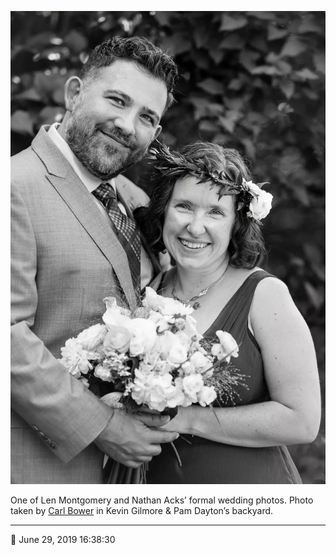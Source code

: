 ![One of Len Montgomery and Nathan Acks’ formal wedding photos](assets/cedada7b1e4a857a454006692f998052.webp)

One of Len Montgomery and Nathan Acks’ formal wedding photos. Photo taken by [Carl Bower](http://carlbowerphotos.com/) in Kevin Gilmore & Pam Dayton’s backyard.

- - - -

📅 June 29, 2019 16:38:30
